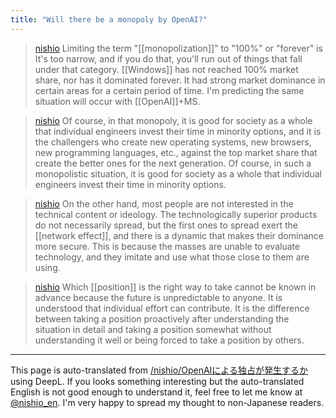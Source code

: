 ```yaml
---
title: "Will there be a monopoly by OpenAI?"
---
```


> [nishio](https://twitter.com/nishio/status/1753278058709340352/quick_promote_web/intro) Limiting the term "[[monopolization]]" to "100%" or "forever" is It's too narrow, and if you do that, you'll run out of things that fall under that category. [[Windows]] has not reached 100% market share, nor has it dominated forever. It had strong market dominance in certain areas for a certain period of time. I'm predicting the same situation will occur with [[OpenAI]]+MS.

> [nishio](https://twitter.com/nishio/status/1753279404560818475) Of course, in that monopoly, it is good for society as a whole that individual engineers invest their time in minority options, and it is the challengers who create new operating systems, new browsers, new programming languages, etc., against the top market share that create the better ones for the next generation. Of course, in such a monopolistic situation, it is good for society as a whole that individual engineers invest their time in minority options.

> [nishio](https://twitter.com/nishio/status/1753280517007679525) On the other hand, most people are not interested in the technical content or ideology. The technologically superior products do not necessarily spread, but the first ones to spread exert the [[network effect]], and there is a dynamic that makes their dominance more secure. This is because the masses are unable to evaluate technology, and they imitate and use what those close to them are using.

> [nishio](https://twitter.com/nishio/status/1753281329817682259) Which [[position]] is the right way to take cannot be known in advance because the future is unpredictable to anyone. It is understood that individual effort can contribute. It is the difference between taking a position proactively after understanding the situation in detail and taking a position somewhat without understanding it well or being forced to take a position by others.

---
This page is auto-translated from [/nishio/OpenAIによる独占が発生するか](https://scrapbox.io/nishio/OpenAIによる独占が発生するか) using DeepL. If you looks something interesting but the auto-translated English is not good enough to understand it, feel free to let me know at [@nishio_en](https://twitter.com/nishio_en). I'm very happy to spread my thought to non-Japanese readers.